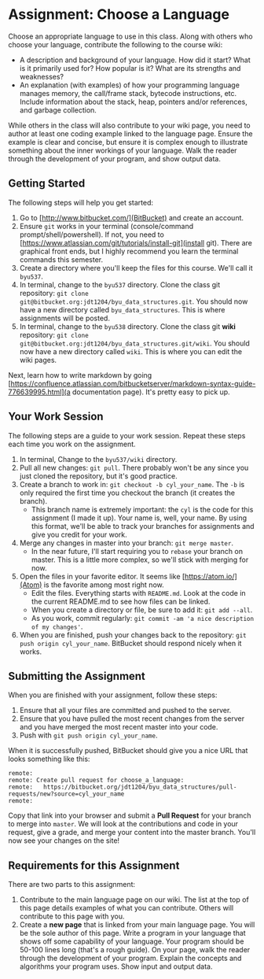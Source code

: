 # Assignment: Choose a Language

Choose an appropriate language to use in this class.  Along with others who choose your language, contribute the following to the course wiki:

* A description and background of your language.  How did it start?  What is it primarily used for?  How popular is it?  What are its strengths and weaknesses?
* An explanation (with examples) of how your programming language manages memory, the call/frame stack, bytecode instructions, etc.  Include information about the stack, heap, pointers and/or references, and garbage collection.

While others in the class will also contribute to your wiki page, you need to author at least one coding example linked to the language page.  Ensure the example is clear and concise, but ensure it is complex enough to illustrate something about the inner workings of your language.  Walk the reader through the development of your program, and show output data.

## Getting Started

The following steps will help you get started:

1. Go to [http://www.bitbucket.com/](BitBucket) and create an account.
1. Ensure `git` works in your terminal (console/command prompt/shell/powershell).  If not, you need to [https://www.atlassian.com/git/tutorials/install-git](install git).  There are graphical front ends, but I highly recommend you learn the terminal commands this semester.
1. Create a directory where you'll keep the files for this course.  We'll call it `byu537`.
1. In terminal, change to the `byu537` directory. Clone the class git repository: `git clone git@bitbucket.org:jdt1204/byu_data_structures.git`.  You should now have a new directory called `byu_data_structures`.  This is where assignments will be posted.
1. In terminal, change to the `byu538` directory. Clone the class git **wiki** repository: `git clone git@bitbucket.org:jdt1204/byu_data_structures.git/wiki`.  You should now have a new directory called `wiki`.  This is where you can edit the wiki pages.

Next, learn how to write markdown by going [https://confluence.atlassian.com/bitbucketserver/markdown-syntax-guide-776639995.html](a documentation page).  It's pretty easy to pick up. 

## Your Work Session

The following steps are a guide to your work session.  Repeat these steps each time you work on the assignment.

1. In terminal, Change to the `byu537/wiki` directory.
1. Pull all new changes: `git pull`.  There probably won't be any since you just cloned the repository, but it's good practice.
1. Create a branch to work in: `git checkout -b cyl_your_name`.  The `-b` is only required the first time you checkout the branch (it creates the branch).  
     * This branch name is extremely important: the `cyl` is the code for this assignment (I made it up).  Your name is, well, your name.  By using this format, we'll be able to track your branches for assignments and give you credit for your work.
1. Merge any changes in master into your branch: `git merge master`.
     * In the near future, I'll start requiring you to `rebase` your branch on master.  This is a little more complex, so we'll stick with merging for now.
1. Open the files in your favorite editor.  It seems like [https://atom.io/](Atom) is the favorite among most right now.
     * Edit the files.  Everything starts with `README.md`.  Look at the code in the current README.md to see how files can be linked.
     * When you create a directory or file, be sure to add it: `git add --all`.
     * As you work, commit regularly: `git commit -am 'a nice description of my changes'`.
1. When you are finished, push your changes back to the repository: `git push origin cyl_your_name`.  BitBucket should respond nicely when it works.

## Submitting the Assignment

When you are finished with your assignment, follow these steps:

1. Ensure that all your files are committed and pushed to the server.
1. Ensure that you have pulled the most recent changes from the server and you have merged the most recent master into your code.
1. Push with `git push origin cyl_your_name`.

When it is successfully pushed, BitBucket should give you a nice URL that looks something like this:

```
remote: 
remote: Create pull request for choose_a_language:
remote:   https://bitbucket.org/jdt1204/byu_data_structures/pull-requests/new?source=cyl_your_name
remote: 
```

Copy that link into your browser and submit a **Pull Request** for your branch to merge into `master`.  We will look at the contributions and code in your request, give a grade, and merge your content into the master branch.  You'll now see your changes on the site!


## Requirements for this Assignment

There are two parts to this assignment:

1. Contribute to the main language page on our wiki.  The list at the top of this page details examples of what you can contribute.  Others will contribute to this page with you.
1. Create a **new page** that is linked from your main language page.  You will be the sole author of this page.  Write a program in your language that shows off some capability of your language.  Your program should be 50-100 lines long (that's a rough guide).  On your page, walk the reader through the development of your program.  Explain the concepts  and algorithms your program uses.  Show input and output data.

